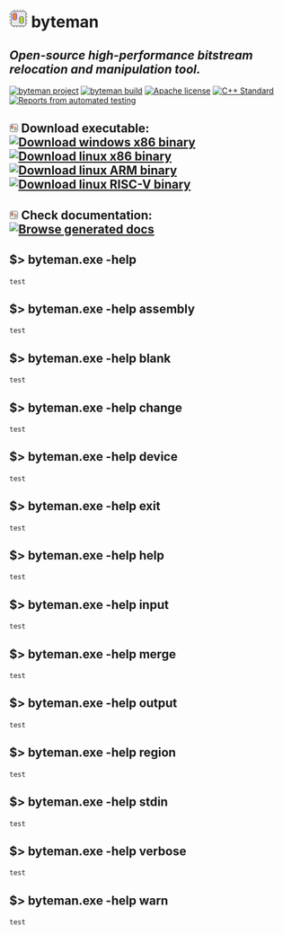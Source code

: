 # ![byteman icon](./Resources/icon32.png) byteman
## *Open-source high-performance bitstream relocation and manipulation tool.*
[![byteman project](https://img.shields.io/badge/byteman-v1.2-blue)](https://github.com/FPGA-Research-Manchester/byteman)
[![byteman build](https://img.shields.io/badge/Build%20187-%E2%9C%94-green)](https://github.com/FPGA-Research-Manchester/byteman/commits/main)
[![Apache license](https://img.shields.io/github/license/FPGA-Research-Manchester/byteman)](https://opensource.org/licenses/Apache-2.0)
[![C++ Standard](https://img.shields.io/badge/C%2B%2B-14-green.svg)](https://en.wikipedia.org/wiki/C%2B%2B14)
[![Reports from automated testing](https://github.com/FPGA-Research-Manchester/byteman/actions/workflows/test.yml/badge.svg)](https://github.com/FPGA-Research-Manchester/byteman/actions/workflows/test.yml)

## ![byteman icon](./Resources/icon16.png) Download executable: [![Download windows x86 binary](https://github.com/FPGA-Research-Manchester/byteman/actions/workflows/releaseWindows.yml/badge.svg)](https://raw.githubusercontent.com/FPGA-Research-Manchester/byteman/main/Binaries/Windows-x86/byteman.exe) [![Download linux x86 binary](https://github.com/FPGA-Research-Manchester/byteman/actions/workflows/releaseLinux.yml/badge.svg)](https://raw.githubusercontent.com/FPGA-Research-Manchester/byteman/main/Binaries/Linux-x86/byteman) [![Download linux ARM binary](https://github.com/FPGA-Research-Manchester/byteman/actions/workflows/releaseLinuxARM.yml/badge.svg)](https://raw.githubusercontent.com/FPGA-Research-Manchester/byteman/main/Binaries/Linux-ARM/byteman) [![Download linux RISC-V binary](https://github.com/FPGA-Research-Manchester/byteman/actions/workflows/releaseLinuxRISCV.yml/badge.svg)](https://raw.githubusercontent.com/FPGA-Research-Manchester/byteman/main/Binaries/Linux-RISC-V/byteman)

## ![byteman icon](./Resources/icon16.png) Check documentation: [![Browse generated docs](https://github.com/FPGA-Research-Manchester/byteman/actions/workflows/generateDocs.yml/badge.svg)](https://FPGA-Research-Manchester.github.io/byteman/)


## $> byteman.exe -help
```
test
```


## $> byteman.exe -help assembly
```
test
```


## $> byteman.exe -help blank
```
test
```


## $> byteman.exe -help change
```
test
```


## $> byteman.exe -help device
```
test
```


## $> byteman.exe -help exit
```
test
```


## $> byteman.exe -help help
```
test
```


## $> byteman.exe -help input
```
test
```


## $> byteman.exe -help merge
```
test
```


## $> byteman.exe -help output
```
test
```


## $> byteman.exe -help region
```
test
```


## $> byteman.exe -help stdin
```
test
```


## $> byteman.exe -help verbose
```
test
```


## $> byteman.exe -help warn
```
test
```

